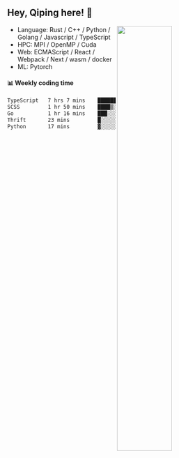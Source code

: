 

## Hey, Qiping here! :wave:

[<img align="right" width="50%" src="https://github-readme-stats.vercel.app/api?username=ppppqp&theme=dark&show_icons=true">](https://metrics.lecoq.io/ppppqp?template=classic)



-   Language: Rust / C++ / Python / Golang / Javascript / TypeScript
-   HPC: MPI / OpenMP / Cuda
-   Web: ECMAScript / React / Webpack / Next / wasm / docker
-   ML: Pytorch



#### :bar_chart: Weekly coding time

<!--START_SECTION:waka-->

```txt
TypeScript   7 hrs 7 mins    ████████████████▒░░░░░░░░   64.81 %
SCSS         1 hr 50 mins    ████▒░░░░░░░░░░░░░░░░░░░░   16.77 %
Go           1 hr 16 mins    ███░░░░░░░░░░░░░░░░░░░░░░   11.55 %
Thrift       23 mins         █░░░░░░░░░░░░░░░░░░░░░░░░   03.58 %
Python       17 mins         ▓░░░░░░░░░░░░░░░░░░░░░░░░   02.62 %
```

<!--END_SECTION:waka-->
